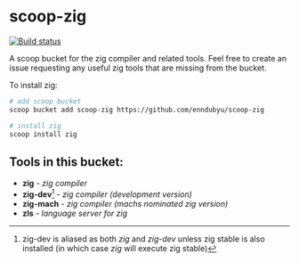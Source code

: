 # scoop-zig
[![Build status](https://ci.appveyor.com/api/projects/status/7tl21hvdnb3ysl36?svg=true)](https://ci.appveyor.com/project/enndubyu/scoop-zig)

A scoop bucket for the zig compiler and related tools. Feel free to create an issue requesting any useful zig tools that are missing from the bucket.

To install zig:

```sh
# add scoop bucket
scoop bucket add scoop-zig https://github.com/enndubyu/scoop-zig

# install zig
scoop install zig
```

## Tools in this bucket:
- **zig** - *zig compiler* 
- **zig-dev**[^1] - *zig compiler (development version)*
- **zig-mach** - *zig compiler (machs nominated zig version)*
- **zls** - *language server for zig*

[^1]: zig-dev is aliased as both *zig* and *zig-dev* unless zig stable is also installed (in which case *zig* will execute zig stable)
